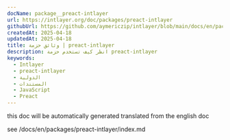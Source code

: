 ```yaml
---
docName: package__preact-intlayer
url: https://intlayer.org/doc/packages/preact-intlayer
githubUrl: https://github.com/aymericzip/intlayer/blob/main/docs/en/packages/preact-intlayer/index.md
createdAt: 2025-04-18
updatedAt: 2025-04-18
title: وثائق حزمة | preact-intlayer
description: انظر كيف تستخدم حزمة preact-intlayer
keywords:
  - Intlayer
  - preact-intlayer
  - الدولية
  - المستندات
  - JavaScript
  - Preact
---
```


this doc will be automatically generated translated from the english doc

see /docs/en/packages/preact-intlayer/index.md
